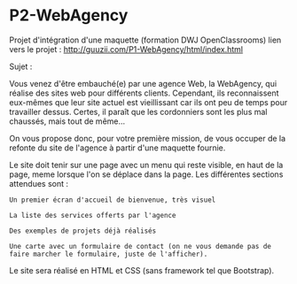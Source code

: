 # P2-WebAgency
Projet d'intégration d'une maquette (formation DWJ OpenClassrooms)
lien vers le projet : http://guuzii.com/P1-WebAgency/html/index.html

Sujet :

Vous venez d'être embauché(e) par une agence Web, la WebAgency, qui réalise des sites web pour différents clients. Cependant, ils reconnaissent eux-mêmes que leur site actuel est vieillissant car ils ont peu de temps pour travailler dessus. Certes, il paraît que les cordonniers sont les plus mal chaussés, mais tout de même...

On vous propose donc, pour votre première mission, de vous occuper de la refonte du site de l'agence à partir d'une maquette fournie.

Le site doit tenir sur une page avec un menu qui reste visible, en haut de la page, meme lorsque l'on se déplace dans la page. Les différentes sections attendues sont :

    Un premier écran d'accueil de bienvenue, très visuel

    La liste des services offerts par l'agence

    Des exemples de projets déjà réalisés

    Une carte avec un formulaire de contact (on ne vous demande pas de faire marcher le formulaire, juste de l'afficher).

Le site sera réalisé en HTML et CSS (sans framework tel que Bootstrap).

